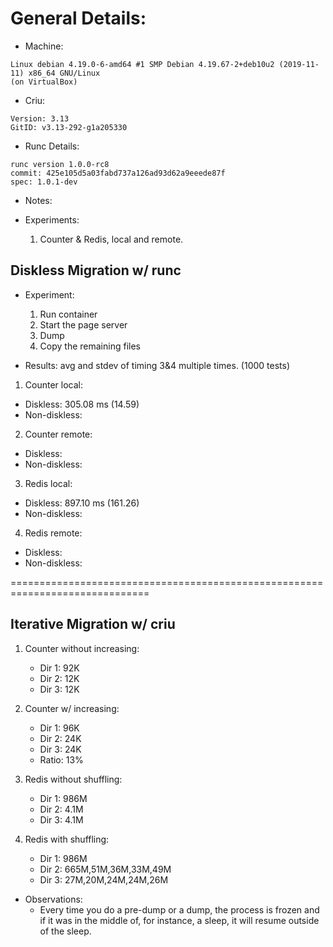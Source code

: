# General Details:

+ Machine:
```
Linux debian 4.19.0-6-amd64 #1 SMP Debian 4.19.67-2+deb10u2 (2019-11-11) x86_64 GNU/Linux
(on VirtualBox)
```

+ Criu:
```
Version: 3.13
GitID: v3.13-292-g1a205330
```

+ Runc Details:
```
runc version 1.0.0-rc8
commit: 425e105d5a03fabd737a126ad93d62a9eeede87f
spec: 1.0.1-dev
```

+ Notes:

+ Experiments:
  1. Counter & Redis, local and remote.

## Diskless Migration w/ runc

+ Experiment:
    1. Run container
    2. Start the page server
    3. Dump
    4. Copy the remaining files

+ Results: avg and stdev of timing 3&4 multiple times. (1000 tests)

1. Counter local:
  + Diskless: 305.08 ms (14.59)
  + Non-diskless:

2. Counter remote:
  + Diskless:
  + Non-diskless:

3. Redis local:
  + Diskless: 897.10 ms (161.26)
  + Non-diskless:

4. Redis remote:
  + Diskless:
  + Non-diskless:

==============================================================================

## Iterative Migration w/ criu 

1. Counter without increasing:
    + Dir 1: 92K
    + Dir 2: 12K
    + Dir 3: 12K

2. Counter w/ increasing:
    + Dir 1: 96K
    + Dir 2: 24K
    + Dir 3: 24K
    + Ratio: 13%

3. Redis without shuffling:
    + Dir 1: 986M
    + Dir 2: 4.1M
    + Dir 3: 4.1M

4. Redis with shuffling:
    + Dir 1: 986M
    + Dir 2: 665M,51M,36M,33M,49M
    + Dir 3: 27M,20M,24M,24M,26M

+ Observations:
    + Every time you do a pre-dump or a dump, the process is frozen and if it was in the middle of, for instance, a sleep, it will resume outside of the sleep.
